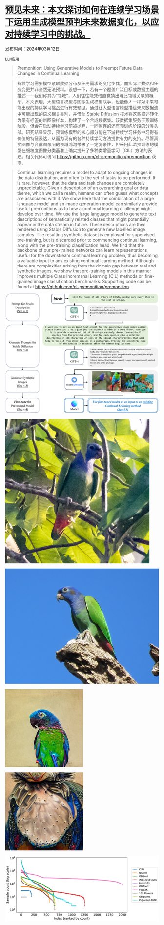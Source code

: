 # [预见未来：本文探讨如何在连续学习场景下运用生成模型预判未来数据变化，以应对持续学习中的挑战。](https://arxiv.org/abs/2403.07356)

发布时间：2024年03月12日

`LLM应用`

> Premonition: Using Generative Models to Preempt Future Data Changes in Continual Learning

> 持续学习需要模型紧跟数据分布及任务需求的变化步伐，而实际上数据和任务变更并非全然无法预料。设想一下，若有一个覆盖广泛目标或数据主题的描述——我们称其为“领域”，人们往往能凭借直觉猜出与此领域关联的概念。本文表明，大型语言模型与图像生成模型联手，也能像人一样对未来可能出现的持续学习挑战进行有效预见。通过让大型语言模型描绘未来数据流中可能出现的语义相关类别，并借助 Stable Diffusion 技术将这些描述转化为带有标签的新图像样本，构建了一个合成数据集。该数据集服务于预训练阶段，但会在启动持续学习前被抛弃，一同抛弃的还有预训练阶段的分类头部。研究结果显示，预训练模型的核心部分能在下游持续学习任务中习得有价值的特征表达，从而为现有的各种持续学习方法提供有力的支持。尽管真实图像与合成图像间的领域鸿沟带来了一定复杂性，但采用此法预训练的模型在细粒度图像分类基准上确实提升了多种类增量学习（CIL）方法的表现。相关代码可访问 https://github.com/cl-premonition/premonition 获取。

> Continual learning requires a model to adapt to ongoing changes in the data distribution, and often to the set of tasks to be performed. It is rare, however, that the data and task changes are completely unpredictable. Given a description of an overarching goal or data theme, which we call a realm, humans can often guess what concepts are associated with it. We show here that the combination of a large language model and an image generation model can similarly provide useful premonitions as to how a continual learning challenge might develop over time. We use the large language model to generate text descriptions of semantically related classes that might potentially appear in the data stream in future. These descriptions are then rendered using Stable Diffusion to generate new labelled image samples. The resulting synthetic dataset is employed for supervised pre-training, but is discarded prior to commencing continual learning, along with the pre-training classification head. We find that the backbone of our pre-trained networks can learn representations useful for the downstream continual learning problem, thus becoming a valuable input to any existing continual learning method. Although there are complexities arising from the domain gap between real and synthetic images, we show that pre-training models in this manner improves multiple Class Incremenal Learning (CIL) methods on fine-grained image classification benchmarks. Supporting code can be found at https://github.com/cl-premonition/premonition.

![预见未来：本文探讨如何在连续学习场景下运用生成模型预判未来数据变化，以应对持续学习中的挑战。](../../../paper_images/2403.07356/x1.png)

![预见未来：本文探讨如何在连续学习场景下运用生成模型预判未来数据变化，以应对持续学习中的挑战。](../../../paper_images/2403.07356/Fig2a.jpg)

![预见未来：本文探讨如何在连续学习场景下运用生成模型预判未来数据变化，以应对持续学习中的挑战。](../../../paper_images/2403.07356/Fig2b.jpg)

![预见未来：本文探讨如何在连续学习场景下运用生成模型预判未来数据变化，以应对持续学习中的挑战。](../../../paper_images/2403.07356/Fig2c.png)

![预见未来：本文探讨如何在连续学习场景下运用生成模型预判未来数据变化，以应对持续学习中的挑战。](../../../paper_images/2403.07356/Fig2d.png)

![预见未来：本文探讨如何在连续学习场景下运用生成模型预判未来数据变化，以应对持续学习中的挑战。](../../../paper_images/2403.07356/x2.png)